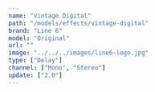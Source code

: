 ```yaml
---
name: "Vintage Digital"
path: "/models/effects/vintage-digital"
brand: "Line 6"
model: "Original"
url: ""
image: "../../../images/line6-logo.jpg"
type: ["Delay"]
channel: ["Mono", "Stereo"]
update: ["2.0"]
---
```

